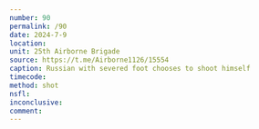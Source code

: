 ```yaml
---
number: 90
permalink: /90
date: 2024-7-9
location: 
unit: 25th Airborne Brigade
source: https://t.me/Airborne1126/15554
caption: Russian with severed foot chooses to shoot himself
timecode: 
method: shot
nsfl: 
inconclusive: 
comment: 
---
```

<script async src="https://telegram.org/js/telegram-widget.js?22" data-telegram-post="Airborne1126/15554" data-width="100%" data-userpic="false"></script>
